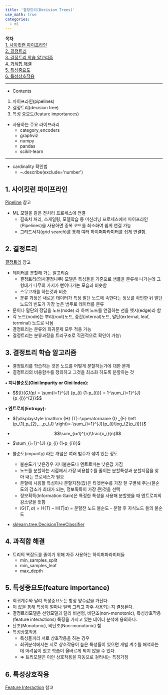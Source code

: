 ```yaml
---
title: '결정트리(Decision Trees)'
use_math: true
categories:
  - ml
---
```


**목차**  
[1. 사이킷런 파이프라인](#1-사이킷런-파이프라인)  
[2. 결정트리](#2-결정트리)  
[3. 결정트리 학습 알고리즘](#3-결정트리-학습-알고리즘)  
[4. 과적합 해결](#4-과적합-해결)  
[5. 특성중요도](#5-특성중요도feature-importance)  
[6. 특성상호작용](#6-특성상호작용)  


---
* Contents
1. 파이프라인(pipelines)
2. 결정트리(decision tree)
3. 특성 중요도(feature importances)

* 사용하는 주요 라이브러리
  * category_encoders  
  * graphviz  
  * numpy  
  * pandas  
  * scikit-learn  

---

* cardinality 확인법
  * ~.describe(exclude='number')

## 1. 사이킷런 파이프라인
[Pipeline](https://scikit-learn.org/stable/modules/generated/sklearn.pipeline.Pipeline.html) 참고
* ML 모델을 같은 전처리 프로세스에 연결
  * 결측치 처리, 스케일링, 모델학습 등 머신러닝 프로세스에서 파이프라인(Pipelines)을 사용하면 중복 코드를 최소화여 쉽게 연결 가능
  * 그리드서치(grid search)를 통해 여러 하이퍼파라미터를 쉽게 연결함.

## 2. 결정트리
[결정트리](http://www.r2d3.us/visual-intro-to-machine-learning-part-1/) 참고
* 데이터를 분할해 가는 알고리즘
  * 결정트리(의사결정나무) 모델은 특성들을 기준으로 샘플을 분류해 나가는데 그 형태가 나무의 가지가 뻗어나가는 모습과 비슷함
  * 스무고개를 하는것과 비슷
  * 분류 과정은 새로운 데이터가 특정 말단 노드에 속한다는 정보를 확인한 뒤 말단노드의 빈도가 가장 높은 범주로 데이터를 분류
* 문이나 말단의 정답을 노드(node) 라 하며 노드를 연결하는 선을 엣지(edge)라 함
* 각 노드(node)는 뿌리(root)노드, 중간(internal)노드, 말단(external, leaf, terminal) 노드로 나뉨
* 결정트리는 분류와 회귀문제 모두 적용 가능
* 결정트리는 분류과정을 트리구조로 직관적으로 확인이 가능\

## 3. 결정트리 학습 알고리즘
* 결정트리를 학습하는 것은 노드를 어떻게 분할하는가에 대한 문제
* 결정트리의 비용함수를 정의하고 그것을 최소화 하도록 분할하는 것

**▪︎ 지니불순도(Gini Impurity or Gini Index):**
  * $${I}_{G}(p) = \sum_{i=1}^{J} {p_{i} (1-p_{i})} = 1-\sum_{i=1}^{J} {p_{i}}^{2}}$$

**▪︎ 엔트로피(Entropy):**
  * ${\displaystyle \mathrm {H} (T)=\operatorname {I} _{E} \left (p_{1},p_{2},...,p_{J} \right)=-\sum_{i=1}^{J}{p_{i}\log_{2}p_{i}}}$
  * $$\sum_{i=1}^{n}\frac{x_i}{n}$$
  * $\sum_{i=1}^{J} {p_{i} (1-p_{i})}$
  
* 불순도(impurity) 라는 개념은 여러 범주가 섞여 있는 정도
  * 불순도가 낮은경우 지니불순도나 엔트로피는 낮은값 가짐
  * 노드를 분할하는 시점에서 가장 비용함수를 줄이는 분할특성과 분할지점을 찾아 내는 프로세스가 필요
  * 분할에 사용할 특성이나 분할지점(값)은 타겟변수를 가장 잘 구별해 주는(불순도의 감소가 최대가 되는, 정보획득이 가장 큰)것을 선택
  * 정보획득(Information Gain)은 특정한 특성을 사용해 분할했을 때 엔트로피의 감소량을 뜻함
  * ${\displaystyle IG(T,a)=\mathrm {H} {(T)}-\mathrm {H} {(T \vert a)}}$ = 분할전 노드 불순도 - 분할 후 자식노드 들의 불순도

* [sklearn.tree.DecisionTreeClassifier](https://scikit-learn.org/stable/modules/generated/sklearn.tree.DecisionTreeClassifier.html)

## 4. 과적합 해결
* 트리의 복잡도를 줄이기 위해 자주 사용하는 하이퍼파라미터들
  * min_samples_split
  * min_samples_leaf
  * max_depth

## 5. 특성중요도(feature importance)
* 회귀계수와 달리 특성중요도는 항상 양수값을 가진다.
* 이 값을 통해 특성이 얼마나 일찍 그리고 자주 사용되는지 결정된다.
* 결정트리모델은 선형모델과 달리 비선형, 비단조(non-monotonic), 특성상호작용(feature interactions) 특징을 가지고 있는 데이터 분석에 용의하다.
* 단조(Monotonic), 비단조(Non-monotonic) 함
* 특성상호작용
  * 특성들끼리 서로 상호작용을 하는 경우
  * 회귀분석에서는 서로 상호작용이 높은 특성들이 있으면 개별 계수를 해석하는데 어려움이 있고 학습이 올바르게 되지 않을 수 있다.
  * &rArr; 트리모델은 이런 상호작용을 자동으로 걸러내는 특징가짐

## 6. 특성상호작용
[Feature Interaction](https://christophm.github.io/interpretable-ml-book/interaction.html#feature-interaction) 참고
